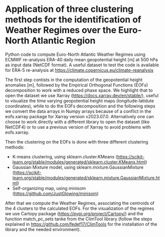 # Application of three clustering methods for the identification of Weather Regimes over the Euro-North Atlantic Region

Python code to compute Euro-North Atlantic Weather Regimes using ECMWF re-analysis ERA-40 daily mean geopotential height [m] at 500 hPa as input data (NetCDF format).
A useful dataset to test the code is available for ERA-5 re-analysis at https://climate.copernicus.eu/climate-reanalysis

The first step contists in the computation of the geopotential height anomalies [m], followed by the Empirical Orthogonal Functions (EOFs) decomposition to work with a reduced phase space.
We highlight that to open the dataset we use Xarray (https://docs.xarray.dev/en/stable/), useful to visualize the time varying geopotential height maps (longitude-latidute coordinates),
while to do the EOFs decomposition and the following steps we convert the data arrays in Numpy arrays because of a conflict in the eofs.xarray package for Xarray version v2023.07.0.
Alternatively one can choose to work directly with a different library to open the dataset (like NetCDF4) or to use a previous version of Xarray to avoid problems with eofs.xarray.

Then the clustering on the EOFs is done with three different clustering methods:
- K-means clustering, using sklearn.cluster.KMeans (https://scikit-learn.org/stable/modules/generated/sklearn.cluster.KMeans.html)
- Gaussian Mixture model, using sklearn.mixture.GaussianMixture (https://scikit-learn.org/stable/modules/generated/sklearn.mixture.GaussianMixture.html)
- Self-organizing map, using minisom (https://github.com/JustGlowing/minisom)

After that we compute the Weather Regimes, associating the centroids of the 4 clusters to the calculated EOFs.
For the visualization of the regimes we use Cartopy package (https://pypi.org/project/Cartopy/) and the function match_pc_sets tanke from the ClimTool library 
(follow the steps explained in https://github.com/fedef17/ClimTools for the installation of the library and the needed environment).



